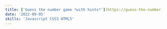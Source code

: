 ```yaml
---
title: ['Guess the number game *with hints*'](https://guess-the-number-game-flax.vercel.app/)
date: '2022-09-05'
skills: 'Javascript CSS3 HTML5'
---
```

